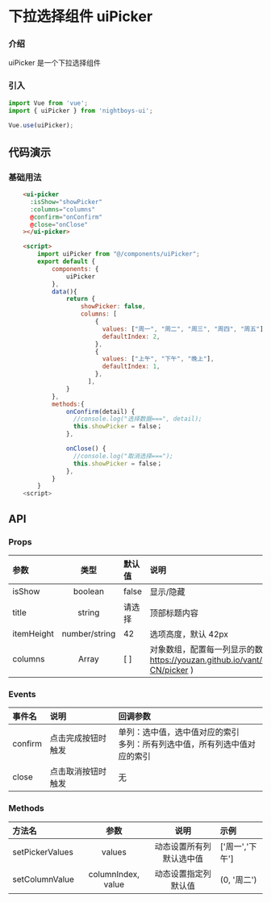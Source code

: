 # 下拉选择组件 uiPicker

### 介绍

uiPicker 是一个下拉选择组件

### 引入

```js
import Vue from 'vue';
import { uiPicker } from 'nightboys-ui';

Vue.use(uiPicker);
```

## 代码演示

### 基础用法

```html
	<ui-picker
      :isShow="showPicker"
      :columns="columns"
      @confirm="onConfirm"
      @close="onClose"
    ></ui-picker>

	<script>
		import uiPicker from "@/components/uiPicker";
		export default {
	  		components: {
	    		uiPicker
	  		},
			data(){
				return {
					showPicker: false,
					columns: [
				        {
				          values: ["周一", "周二", "周三", "周四", "周五"],
				          defaultIndex: 2,
				        },
				        {
				          values: ["上午", "下午", "晚上"],
				          defaultIndex: 1,
				        },
				      ],
				}
			},
			methods:{
				onConfirm(detail) {
			      //console.log("选择数据===", detail);
			      this.showPicker = false；
			    },

			    onClose() {
			      //console.log("取消选择===");
			      this.showPicker = false；
			    },
			}
		}
	<script>
```

## API

### Props

| 参数       |     类型      | 默认值 | 说明                                                                           |
| :--------- | :-----------: | :----- | :----------------------------------------------------------------------------- |
| isShow     |    boolean    | false  | 显示/隐藏                                                                      |
| title      |    string     | 请选择 | 顶部标题内容                                                                   |
| itemHeight | number/string | 42     | 选项高度，默认 42px                                                            |
| columns    |     Array     | [ ]    | 对象数组，配置每一列显示的数据( https://youzan.github.io/vant/#/zh-CN/picker ) |

### Events

| 事件名  | 说明               | 回调参数                                                                        |
| :------ | :----------------- | :------------------------------------------------------------------------------ |
| confirm | 点击完成按钮时触发 | 单列：选中值，选中值对应的索引 <br/> 多列：所有列选中值，所有列选中值对应的索引 |
| close   | 点击取消按钮时触发 | 无                                                                              |

### Methods

| 方法名          |        参数        |           说明           | 示例            |
| :-------------- | :----------------: | :----------------------: | :-------------- |
| setPickerValues |       values       | 动态设置所有列默认选中值 | ['周一','下午'] |
| setColumnValue  | columnIndex, value |   动态设置指定列默认值   | (0, '周二')     |
